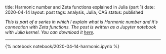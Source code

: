 title: Harmonic number and Zeta functions explained in Julia (part 1)
date: 2020-04-14
layout: post
tags:  analysis, Julia, CAS
status: published

*This is part of a series in which I explain what is Harmonic number and it's connection with Zeta
functions. The post is written as a Jupyter notebook with Julia kernel. You can download it
[here]({static}/notebook/2020-04-14-harmonic.ipynb).*

----

{% notebook notebook/2020-04-14-harmonic.ipynb %}
